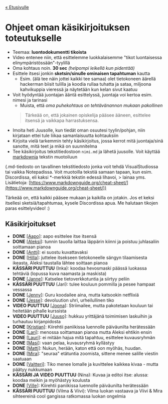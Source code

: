 [« Etusivulle](https://21tiko4.github.io/tiimiesittely/)

# Ohjeet oman käsikirjoituksen toteutukselle
- Teemaa: **luontodokumentti tikoista**
- Video entenee niin, että esittelemme luokkalaisemme "tikot luontaisessa elinympäristössään"-tyylillä
- Oma kohtaus noin. **30 sec** *(helpompi leikellä kun pidentää)*
- Esittele itsesi jonkin **sketsin/sinulle ominaisen tapahtuman** kautta
  - Esim. (älä tee näin jottei kaikki tee samaa) olet tietokoneen äärellä hackerman biisit tulilla ja koodia rullaa tuhatta ja sataa, miljoona kahvikuppia vieressä ja näytetään kun kelan sivut kaatuu
- Voit hyödyntää juontajan ääntä esittelyssä, juontaja voi kertoa esim. nimesi ja tarinasi
  - Muista, että *oma puhekohtaus on tehtävänannon mukaan pakollinen*
  > Tärkeää on, että jokainen opiskelija pääsee ääneen, esittelee itsensä ja vaikkapa harrastuksensa.
- Imoita heti Juusolle, kun tiedät oman osuutesi tyylin/pohjan, niin kirjataan ettei tule liikaa samanlaisuutta kohtauksiin
- Kirjoita vielä tarkemmin tehty käsikirjoitus, jossa kerrot mitä juontaja/sinä sanotte, mitä teet ja mikä on suunnitelma
- Tee käsikirjoitus tekstitiedostoon `nimi.md` ja lähetä juusolle. Voit käyttää [markdownia](https://www.markdownguide.org/cheat-sheet/) tekstin muotoiluun

(.md-tiedosto on tavallinen tekstitiedosto jonka voit tehdä VisualStudiossa tai vaikka Notepadissa. Voit muotoilla tekstiä samaan tapaan, kun esim. Discordissa, eli kaksi *-merkkiä tekstin edessä lihavoi, > lainaa yms. Lisätietoja: [https://www.markdownguide.org/cheat-sheet/](https://www.markdownguide.org/cheat-sheet/))

Tärkeää on, että kaikki pääsee mukaan ja kaikilla on jotakin. Jos et keksi itsellesi sketsiä/tapahtumaa, kysele Discordissa apua. Me halutaan tikojen paras esittelyvideo! :) 


## Käsikirjoitukset
- **DONE** [[Aapo]](#): aapo esittelee itse itsensä
- **DONE** [[Aleksi]](https://21tiko4.github.io/tiimiesittely/scripts/aleksi): tunnin tauolla laittaa läppärin kiinni ja poistuu juhlasaliin soittamaan pianoa
- **DONE** [[Antti]](https://21tiko4.github.io/tiimiesittely/scripts/antti): ei suostu kuvattavaksi
- **DONE** [[Hilla]](https://21tiko4.github.io/tiimiesittely/scripts/hilla): juttelee itsekseen tietokoneelle sängyn tilaamisesta ikeasta, Aleksi taustalla lähtee soittaan pianoa
- **KÄSSÄRI PUUTTUU** (Inka): koodaa hevosmaski päässä luokassa tehtäviä (lopussa kuva naamasta ja maskista)
- **DONE** [[Janne]](https://21tiko4.github.io/tiimiesittely/scripts/janne): Katselee tietoverkkotuntia ja siirtyy peliin
- **KÄSSÄRI PUUTTUU** (Jari): tulee kouluun pommilla ja pesee hampaat vessassa
- **DONE** [[Jenny]](https://21tiko4.github.io/tiimiesittely/scripts/jenny): Guru koodailee aina, mutta katsookin netflixiä
- **DONE** [[Jesse]](https://21tiko4.github.io/tiimiesittely/scripts/jesse): devoluution uhri, urheilullinen tiko
- **VIDEO PUUTTUU** [[Joona]](https://21tiko4.github.io/tiimiesittely/scripts/joona): Striimailee, mutta pakotetaan kouluun tai heitetään pihalle kurssista
- **VIDEO PUUTTUU** [[Juuso]](https://21tiko4.github.io/tiimiesittely/scripts/juuso): hukkuu yrittäjänä toimimisen laskuihin ja turhautuu kirjanpidosta
- **DONE** [[Kristian]](https://21tiko4.github.io/tiimiesittely/scripts/kristian): Kiirehtii paniikissa luennolle päiväunilta herätessään
- **DONE** [[Lari]](https://21tiko4.github.io/tiimiesittely/scripts/lari): menossa soittamaan pianoa mutta Aleksi ehtikin ensin
- **DONE** [[Lauri]](https://21tiko4.github.io/tiimiesittely/scripts/lauri): ei mitään hajua mitä tapahtuu, esittelee kuvausryhmän
- **DONE** [[Masi]](https://21tiko4.github.io/tiimiesittely/scripts/masi): vaan pelaa, kuvausryhmä kyllästyy
- **DONE** [[Matti]](https://21tiko4.github.io/tiimiesittely/scripts/matti): Nukun, herään, katon että oon myöhäs, huudan.
- **DONE** [[Mira]](https://21tiko4.github.io/tiimiesittely/scripts/mira): "seuraa" etätuntia zoomista, sittene menee salille viestin saatuaan
- **DONE** [[Valtteri]](https://21tiko4.github.io/tiimiesittely/scripts/valtteri): Tiko menee lomalle ja kuvittelee kaikkea kivaa - mutta päätyy nukkumaan
-  **KÄSSÄRI JA VIDEO PUUTTUU** (Nina): Kuvaa ja editoi itse: alussa: koodaa meikin ja myöhästyy koulusta
- **DONE** [[Ville]](https://21tiko4.github.io/tiimiesittely/scripts/ville): Kiirehtii paniikissa luennolle päiväunilta herätessään
-  **KÄSSÄRI PUUTTUU** (Vilma & Viivi): Vilma luokan vastaava ja Viivi & Mira sihteereinä cool gangissa ratkomassa luokan ongelmia